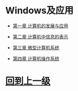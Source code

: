 
# Windows及应用








+ [第一章 计算机的发展与应用](计算机的发展与应用.md)

+ [第二章 计算机中信息的表示](计算机中信息的表示.md)

+ [第三章 微型计算机系统](微型计算机系统.md)

+ [第四章 计算机操作系统](计算机操作系统.md)





















# [回到上一级](../index.md)